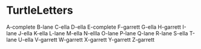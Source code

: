 # TurtleLetters
A-complete
B-lane
C-ella
D-ella
E-complete
F-garrett
G-ella
H-garrett
I-lane
J-ella
K-ella
L-lane
M-ella
N-ellla
O-lane
P-lane
Q-lane
R-lane
S-ella
T-lane
U-ella
V-garrett
W-garrett
X-garrett
Y-garrett
Z-garrett

